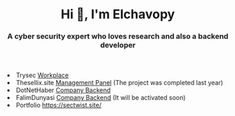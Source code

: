 <h1 align="center">Hi 👋, I'm Elchavopy</h1>
<h3 align="center">A cyber security expert who loves research and also a backend developer</h3><br><br>

<li>Trysec <a href="https://trysec.com">Workplace</a> </li>
<li>Thesellix.site <a href="https://thesellix.site">Management Panel</a> (The project was completed last year) </li>
<li>DotNetHaber <a href="https://dotnethaber.com">Company Backend</a> </li>
<li>FalimDunyasi <a href="https://falimdunyasi.com">Company Backend</a> (It will be activated soon) </li>
<li>Portfolio <a href="https://sectwist.site/">https://sectwist.site/</a> </li>

  
